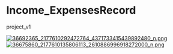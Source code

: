 # Income_ExpensesRecord
project_v1



[![36692365_2177610292472764_4371733415439892480_n.png](https://s25.postimg.cc/c9zzaruyn/36692365_2177610292472764_4371733415439892480_n.png)](https://postimg.cc/image/kfi18xj7f/)  [![36675860_2177610135806113_2610886996918272000_n.png](https://s25.postimg.cc/dca5tblhr/36675860_2177610135806113_2610886996918272000_n.png)](https://postimg.cc/image/upkg86gsr/)     
